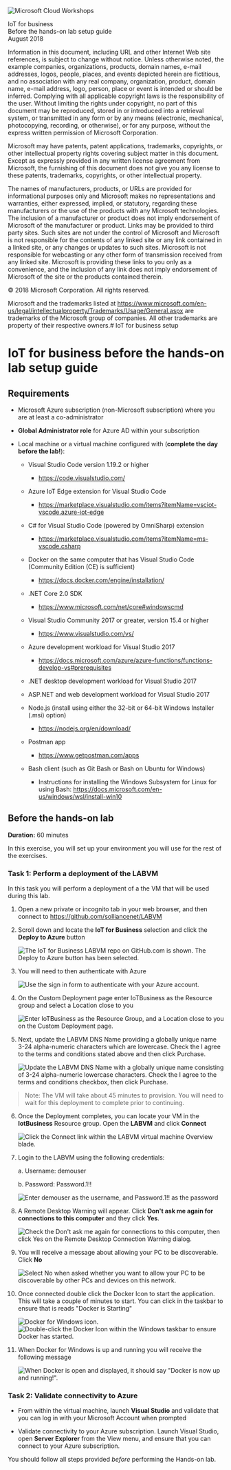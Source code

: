 
![Microsoft Cloud Workshops](https://github.com/Microsoft/MCW-Template-Cloud-Workshop/raw/master/Media/ms-cloud-workshop.png "Microsoft Cloud Workshops")

<div class="MCWHeader1">
IoT for business
</div>

<div class="MCWHeader2">
Before the hands-on lab setup guide
</div>

<div class="MCWHeader3">
August 2018
</div>


Information in this document, including URL and other Internet Web site references, is subject to change without notice. Unless otherwise noted, the example companies, organizations, products, domain names, e-mail addresses, logos, people, places, and events depicted herein are fictitious, and no association with any real company, organization, product, domain name, e-mail address, logo, person, place or event is intended or should be inferred. Complying with all applicable copyright laws is the responsibility of the user. Without limiting the rights under copyright, no part of this document may be reproduced, stored in or introduced into a retrieval system, or transmitted in any form or by any means (electronic, mechanical, photocopying, recording, or otherwise), or for any purpose, without the express written permission of Microsoft Corporation.

Microsoft may have patents, patent applications, trademarks, copyrights, or other intellectual property rights covering subject matter in this document. Except as expressly provided in any written license agreement from Microsoft, the furnishing of this document does not give you any license to these patents, trademarks, copyrights, or other intellectual property.

The names of manufacturers, products, or URLs are provided for informational purposes only and Microsoft makes no representations and warranties, either expressed, implied, or statutory, regarding these manufacturers or the use of the products with any Microsoft technologies. The inclusion of a manufacturer or product does not imply endorsement of Microsoft of the manufacturer or product. Links may be provided to third party sites. Such sites are not under the control of Microsoft and Microsoft is not responsible for the contents of any linked site or any link contained in a linked site, or any changes or updates to such sites. Microsoft is not responsible for webcasting or any other form of transmission received from any linked site. Microsoft is providing these links to you only as a convenience, and the inclusion of any link does not imply endorsement of Microsoft of the site or the products contained therein.

© 2018 Microsoft Corporation. All rights reserved.

Microsoft and the trademarks listed at <https://www.microsoft.com/en-us/legal/intellectualproperty/Trademarks/Usage/General.aspx> are trademarks of the Microsoft group of companies. All other trademarks are property of their respective owners.# IoT for business setup


# IoT for business before the hands-on lab setup guide 

## Requirements

-   Microsoft Azure subscription (non-Microsoft subscription) where you are at least a co-administrator

-   **Global Administrator role** for Azure AD within your subscription

-   Local machine or a virtual machine configured with (**complete the day before the lab!**):

    -   Visual Studio Code version 1.19.2 or higher

        -   <https://code.visualstudio.com/>

    -   Azure IoT Edge extension for Visual Studio Code

        -   <https://marketplace.visualstudio.com/items?itemName=vsciot-vscode.azure-iot-edge>

    -   C\# for Visual Studio Code (powered by OmniSharp) extension

        -   <https://marketplace.visualstudio.com/items?itemName=ms-vscode.csharp>

    -   Docker on the same computer that has Visual Studio Code (Community Edition (CE) is sufficient)

        -   <https://docs.docker.com/engine/installation/>

    -   .NET Core 2.0 SDK

        -   <https://www.microsoft.com/net/core#windowscmd>

    -   Visual Studio Community 2017 or greater, version 15.4 or higher

        -   <https://www.visualstudio.com/vs/>

    -   Azure development workload for Visual Studio 2017

        -   <https://docs.microsoft.com/azure/azure-functions/functions-develop-vs#prerequisites>

    -   .NET desktop development workload for Visual Studio 2017

    -   ASP.NET and web development workload for Visual Studio 2017

    -   Node.js (install using either the 32-bit or 64-bit Windows Installer (.msi) option)

        -   <https://nodejs.org/en/download/>

    -   Postman app

        -   <https://www.getpostman.com/apps>

    -   Bash client (such as Git Bash or Bash on Ubuntu for Windows)

        -   Instructions for installing the Windows Subsystem for Linux for using Bash: <https://docs.microsoft.com/en-us/windows/wsl/install-win10>


## Before the hands-on lab

**Duration:** 60 minutes

In this exercise, you will set up your environment you will use for the rest of the exercises.

### Task 1: Perform a deployment of the LABVM

In this task you will perform a deployment of a the VM that will be used during this lab.

1.  Open a new private or incognito tab in your web browser, and then connect to <https://github.com/solliancenet/LABVM>

2.  Scroll down and locate the **IoT for Business** selection and click the **Deploy to Azure** button

    ![The IoT for Business LABVM repo on GitHub.com is shown. The Deploy to Azure button has been selected.](images/Setup/image3.png "IoT for business LABVM")

3.  You will need to then authenticate with Azure

    ![Use the sign in form to authenticate with your Azure account.](images/Setup/image4.png "Authentication dialog")

4.  On the Custom Deployment page enter IoTBusiness as the Resource group and select a Location close to you

    ![Enter IoTBusiness as the Resource Group, and a Location close to you on the Custom Deployment page.](images/Setup/image5.png "Custom deployment dialog")

5.  Next, update the LABVM DNS Name providing a globally unique name 3-24 alpha-numeric characters which are lowercase. Check the I agree to the terms and conditions stated above and then click Purchase.

    ![Update the LABVM DNS Name with a globally unique name consisting of 3-24 alpha-numeric lowercase characters. Check the I agree to the terms and conditions checkbox, then click Purchase.](images/Setup/image6.png "LAVM DNS Name dialot")

>Note: The VM will take about 45 minutes to provision. You will need to wait for this deployment to complete prior to continuing.

6.  Once the Deployment completes, you can locate your VM in the **IotBusiness** Resource group. Open the **LABVM** and click **Connect**

    ![Click the Connect link within the LABVM virtual machine Overview blade.](images/Setup/image7.png "LABVM connect button")

7.  Login to the LABVM using the following credentials:

    a.  Username: demouser

    b.  Password: Password.1!!

    ![Enter demouser as the username, and Password.1!! as the password](images/Setup/image8.png "Login credential fields")         

8.  A Remote Desktop Warning will appear. Click **Don't ask me again for connections to this computer** and they click **Yes**.

    ![Check the Don\'t ask me again for connections to this computer, then click Yes on the Remote Desktop Connection Warning dialog.](images/Setup/image9.png "Remote Desktop Connection warbubg dialog box")

9.  You will receive a message about allowing your PC to be discoverable. Click **No**

    ![Select No when asked whether you want to allow your PC to be discoverable by other PCs and devices on this network.](images/Setup/image10.png "Network pop-up")

10. Once connected double click the Docker Icon to start the application. This will take a couple of minutes to start. You can click in the taskbar to ensure that is reads "Docker is Starting"

    ![Docker for Windows icon.](images/Setup/image11.png "Docker for Windows icon") ![Double-click the Docker Icon within the Windows taskbar to ensure Docker has started.](images/Setup/image12.png "Windows taskbar docker icon")

11. When Docker for Windows is up and running you will receive the following message

    ![When Docker is open and displayed, it should say \"Docker is now up and running!\".](images/Setup/image13.png "Docker Welcome page")

### Task 2: Validate connectivity to Azure

-   From within the virtual machine, launch **Visual Studio** and validate that you can log in with your Microsoft Account when prompted

-   Validate connectivity to your Azure subscription. Launch Visual Studio, open **Server Explorer** from the View menu, and ensure that you can connect to your Azure subscription.

You should follow all steps provided *before* performing the Hands-on lab.
